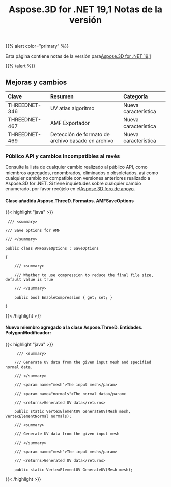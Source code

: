 ﻿---
title: Aspose.3D for .NET 19,1 Notas de la versión
type: docs
weight: 120
url: /es/net/aspose-3d-for-net-19-1-release-notes/
---
{{% alert color="primary" %}} 

Esta página contiene notas de la versión para[Aspose.3D for .NET 19,1](https://www.nuget.org/packages/Aspose.3D/19.1.0)

{{% /alert %}} 
## **Mejoras y cambios**

|**Clave**|**Resumen**|**Categoría**|
|:- |:- |:- |
|THREEDNET-346|UV atlas algoritmo|Nueva característica|
|THREEDNET-467|AMF Exportador|Nueva característica|
|THREEDNET-469|Detección de formato de archivo basado en archivo|Nueva característica|
### **Público API y cambios incompatibles al revés**
Consulte la lista de cualquier cambio realizado al público API, como miembros agregados, renombrados, eliminados o obsoletados, así como cualquier cambio no compatible con versiones anteriores realizado a Aspose.3D for .NET. Si tiene inquietudes sobre cualquier cambio enumerado, por favor recújelo en el[Aspose.3D foro de apoyo](https://forum.aspose.com/c/3d).
#### **Clase añadida Aspose.ThreeD. Formatos. AMFSaveOptions**


{{< highlight "java" >}}

     /// <summary>

    /// Save options for AMF

    /// </summary>

    public class AMFSaveOptions : SaveOptions

    {

        /// <summary>

        /// Whether to use compression to reduce the final file size, default value is true

        /// </summary>

        public bool EnableCompression { get; set; }

    }

{{< /highlight >}}
#### **Nuevo miembro agregado a la clase Aspose.ThreeD. Entidades. PolygonModificador:**
{{< highlight "java" >}}

         /// <summary>

        /// Generate UV data from the given input mesh and specified normal data.

        /// </summary>

        /// <param name="mesh">The input mesh</param>

        /// <param name="normals">The normal data</param>

        /// <returns>Generated UV data</returns>

        public static VertexElementUV GenerateUV(Mesh mesh, VertexElementNormal normals);

        /// <summary>

        /// Generate UV data from the given input mesh

        /// </summary>

        /// <param name="mesh">The input mesh</param>

        /// <returns>Generated UV data</returns>

        public static VertexElementUV GenerateUV(Mesh mesh);

{{< /highlight >}}




